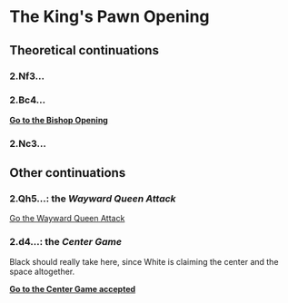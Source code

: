 # The King's Pawn Opening

## Theoretical continuations

### 2.Nf3...

### 2.Bc4...

[**Go to the Bishop Opening**](./2.Bc4.../index.md)

### 2.Nc3...

## Other continuations

### 2.Qh5...: the *Wayward Queen Attack*
[Go the Wayward Queen Attack](./2.Qh5..../index.md)

### 2.d4...: the *Center Game*

Black should really take here, since White is claiming the center and the space altogether.

[**Go to the Center Game accepted**](./2.d4.../2/...exd4/index.md)

